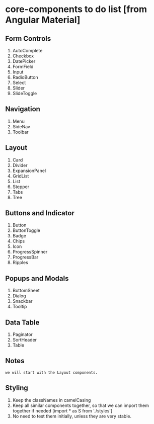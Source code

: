 # core-components to do list [from Angular Material]

## Form Controls

1. AutoComplete
2. Checkbox
3. DatePicker
4. FormField
5. Input
6. RadioButton
7. Select
8. Slider
9. SlideToggle

## Navigation

1. Menu
2. SideNav
3. Toolbar

## Layout

1. Card
2. Divider
3. ExpansionPanel
4. GridList
5. List
6. Stepper
7. Tabs
8. Tree

## Buttons and Indicator

1. Button
2. ButtonToggle
3. Badge
4. Chips
5. Icon
6. ProgressSpinner
7. ProgressBar
8. Ripples

## Popups and Modals

1. BottomSheet
2. Dialog
3. Snackbar
4. Tooltip

## Data Table

1. Paginator
2. SortHeader
3. Table

## Notes

`we will start with the Layout components.`

## Styling

1. Keep the classNames in camelCasing
2. Keep all similar components together, so that we can import them together if needed [import * as S from './styles']
3. No need to test them initially, unless they are very stable.
